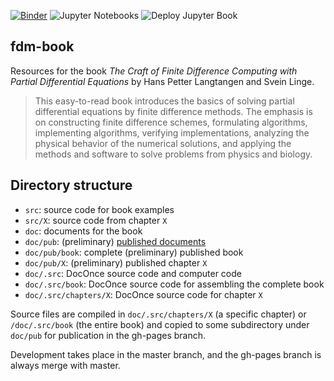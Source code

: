 [![Binder](https://mybinder.org/badge_logo.svg)](https://mybinder.org/v2/gh/devitocodes/devito_book/master)
![Jupyter Notebooks](https://github.com/devitocodes/devito_book/workflows/Jupyter%20Notebooks/badge.svg)
![Deploy Jupyter Book](https://github.com/devitocodes/devito_book/workflows/Deploy%20Jupyter%20Book/badge.svg)

## fdm-book

Resources for the book *The Craft of Finite Difference Computing with Partial Differential Equations* by Hans Petter Langtangen and Svein Linge.

> This easy-to-read book introduces the basics of solving partial differential
> equations by finite difference methods. The emphasis is on constructing
> finite difference schemes, formulating algorithms, implementing
> algorithms, verifying implementations, analyzing the physical behavior
> of the numerical solutions, and applying the methods and software
> to solve problems from physics and biology.



## Directory structure

 * `src`: source code for book examples
 * `src/X`: source code from chapter `X`
 * `doc`: documents for the book
 * `doc/pub`: (preliminary) [published documents](http://hplgit/github.io/fdm-book/doc/web/index.html)
 * `doc/pub/book`: complete (preliminary) published book
 * `doc/pub/X`: (preliminary) published chapter `X`
 * `doc/.src`: DocOnce source code and computer code
 * `doc/.src/book`: DocOnce source code for assembling the complete book
 * `doc/.src/chapters/X`: DocOnce source code for chapter `X`

Source files are compiled in `doc/.src/chapters/X` (a specific chapter)
or `/doc/.src/book` (the entire book) and copied to some subdirectory
under `doc/pub` for publication in the gh-pages branch.

Development takes place in the master branch, and the gh-pages branch
is always merge with master.


